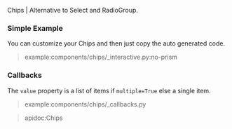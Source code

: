 Chips | Alternative to Select and RadioGroup.

### Simple Example

You can customize your Chips and then just copy the auto generated code.

> example:components/chips/_interactive.py:no-prism

### Callbacks

The `value` property is a list of items if `multiple=True` else a single item.

> example:components/chips/_callbacks.py

> apidoc:Chips
